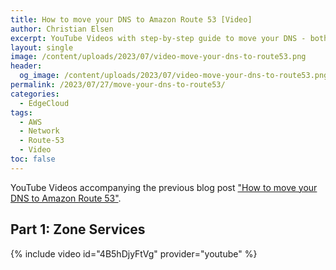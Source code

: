 ```yaml
---
title: How to move your DNS to Amazon Route 53 [Video]
author: Christian Elsen
excerpt: YouTube Videos with step-by-step guide to move your DNS - both registration services and zone file - to Amazon Route 53
layout: single
image: /content/uploads/2023/07/video-move-your-dns-to-route53.png
header:
  og_image: /content/uploads/2023/07/video-move-your-dns-to-route53.png
permalink: /2023/07/27/move-your-dns-to-route53/
categories:
  - EdgeCloud
tags:
  - AWS
  - Network
  - Route-53
  - Video
toc: false
---
```


<i class="fab fa-fw fa-youtube"></i> YouTube Videos accompanying the previous blog post ["How to move your DNS to Amazon Route 53"](https://www.edge-cloud.net/2023/06/25/move-your-dns-to-route53/).

## Part 1: Zone Services

{% include video id="4B5hDjyFtVg" provider="youtube" %}